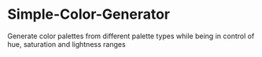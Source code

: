 # Simple-Color-Generator
Generate color palettes from different palette types while being in control of hue, saturation and lightness ranges

